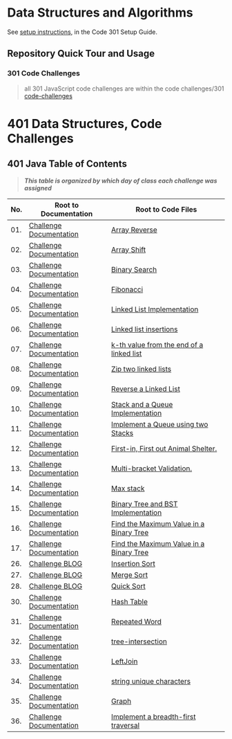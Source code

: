 # Data Structures and Algorithms

See [setup instructions](https://codefellows.github.io/setup-guide/code-301/3-code-challenges), in the Code 301 Setup Guide.

## Repository Quick Tour and Usage

### 301 Code Challenges
>all 301 JavaScript code challenges are within the code challenges/301 [code-challenges](code-challenges)


# 401 Data Structures, Code Challenges

## 401 Java Table of Contents
>***This table is organized by which day of class each challenge was assigned***
>
|No.|Root to Documentation|Root to Code Files|
|---|---------------------|------------------|
|01.|[Challenge Documentation](challenges/array-reverse/README.md)|[Array Reverse](challenges/array-reverse/app/src/main/java/array/reverse/App.java)|
|02.|[Challenge Documentation](challenges/ArrayShift/README.md)|[Array Shift](challenges/ArrayShift/lib/src/main/java/ArrayShift/ArrayShift.java)|
|03.|[Challenge Documentation](challenges/BinarySearch/README.MD)|[Binary Search](challenges/BinarySearch/lib/src/)|
|04.|[Challenge Documentation](https://docs.google.com/spreadsheets/d/1edU2HNYEjbicQ7I0Kg5dnw14CUAJ28MpzI_7wpe2fMw/edit#gid=0)|[Fibonacci](https://docs.google.com/spreadsheets/d/1edU2HNYEjbicQ7I0Kg5dnw14CUAJ28MpzI_7wpe2fMw/edit#gid=0)|
|05.|[Challenge Documentation](Data-Structures/linkedList/README.md)|[ Linked List Implementation](Data-Structures/linkedList/app/src/)|
|06.|[Challenge Documentation](Data-Structures/linkedList/README.md)|[Linked list insertions](Data-Structures/linkedList/app/src/)|
|07.|[Challenge Documentation](Data-Structures/linkedList/README.md)|[k-th value from the end of a linked list](Data-Structures/linkedList/app/src/)|
|08.|[Challenge Documentation](Data-Structures/linkedList/README.md)|[Zip two linked lists](Data-Structures/linkedList/app/src/)|
|09.|[Challenge Documentation](https://docs.google.com/spreadsheets/d/1ykJACvY1xPAKTNaAslJsEG2Qr8iIo9tBa21jW6eW0lM/edit#gid=0)|[Reverse a Linked List](https://docs.google.com/spreadsheets/d/1ykJACvY1xPAKTNaAslJsEG2Qr8iIo9tBa21jW6eW0lM/edit#gid=0)|
|10.|[Challenge Documentation](Data-Structures/stacksandqueues/README.md)|[Stack and a Queue Implementation](Data-Structures/stacksandqueues/lib/src/)|
|11.|[Challenge Documentation](Data-Structures/stacksandqueues/README.md)|[Implement a Queue using two Stacks](Data-Structures/stacksandqueues/lib/src/)|
|12.|[Challenge Documentation](challenges/utilities/README.md)|[First-in, First out Animal Shelter.](challenges/utilities/lib/src/)|
|13.|[Challenge Documentation](challenges/utilities/README.md)|[Multi-bracket Validation.](challenges/utilities/lib/src/)|
|14.|[Challenge Documentation](https://docs.google.com/spreadsheets/d/1GmRamdvuWMmpxWerc6qhNV6XgtPm-EYwFiEWaoKuC3Y/edit#gid=0)|[Max stack](https://docs.google.com/spreadsheets/d/1GmRamdvuWMmpxWerc6qhNV6XgtPm-EYwFiEWaoKuC3Y/edit#gid=0)|
|15.|[Challenge Documentation](Data-Structures/tree/README.md)|[Binary Tree and BST Implementation](Data-Structures/tree/app/src/)|
|16.|[Challenge Documentation](challenges/find-maximum-value/READme.md)|[Find the Maximum Value in a Binary Tree](challenges/find-maximum-value/app/src/main/)|
|17.|[Challenge Documentation](challenges/find-maximum-value/READme.md)|[Find the Maximum Value in a Binary Tree](challenges/find-maximum-value/app/src/main/)|
|26.|[Challenge BLOG](challenges/InsertionSort/Blog.md)|[Insertion Sort](challenges/InsertionSort/lib/src/main/)|
|27.|[Challenge BLOG](challenges/MergeSort/BLOG.md)|[Merge Sort](challenges/MergeSort/app/src/main/)|
|28.|[Challenge BLOG](challenges/QuickSort/BLOG.md)|[Quick Sort](challenges/QuickSort/app/src/main/)|
|30.|[Challenge Documentation](Data-Structures/hashtable/READme.md)|[Hash Table](Data-Structures/hashtable/app/src/)|
|31.|[Challenge Documentation](Data-Structures/hashtable/READme.md#code-challenge:-class-31)|[Repeated Word](Data-Structures/hashtable/app/src/main/java/hashtable/RepeatedWord.java)|
|32.|[Challenge Documentation](Data-Structures/hashtable/READme.md#code-challenge:-class-32)|[tree-intersection](Data-Structures/hashtable/app/src/main/java/TreeIntersection/TreeIntersection.java)|
|33.|[Challenge Documentation](Data-Structures/hashtable/READme.md#code-challenge:-class-33)|[LeftJoin](Data-Structures/hashtable/app/src/main/java/LeftJoin/LeftJoin.java)|
|34.|[Challenge Documentation](https://docs.google.com/spreadsheets/d/1graNfRn3tAATJLBBU6fKyOlU143sn5USGnRTeoZLzHU/edit#gid=1422288328)|[string unique characters](https://docs.google.com/spreadsheets/d/1graNfRn3tAATJLBBU6fKyOlU143sn5USGnRTeoZLzHU/edit#gid=1422288328)|
|35.|[Challenge Documentation](Data-Structures/graph/READme.md)|[Graph](Data-Structures/graph/lib/src/main/)|
|36.|[Challenge Documentation](Data-Structures/graph/READme.md#Implement-a-breadth-first-traversal-on-a-graph)|[Implement a breadth-first traversal](Data-Structures/graph/lib/src/main/java/graph/BreadthFirst.java)|
